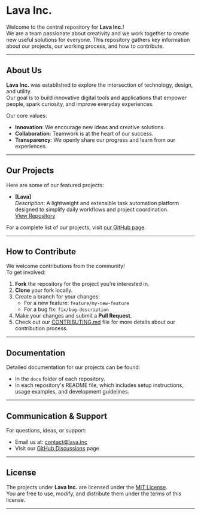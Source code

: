 # Lava Inc.

Welcome to the central repository for **Lava Inc.**!  
We are a team passionate about creativity and we work together to create new useful solutions for everyone. This repository gathers key information about our projects, our working process, and how to contribute.

---

## About Us

**Lava Inc.** was established to explore the intersection of technology, design, and utility.  
Our goal is to build innovative digital tools and applications that empower people, spark curiosity, and improve everyday experiences.

Our core values:
- **Innovation**: We encourage new ideas and creative solutions.
- **Collaboration**: Teamwork is at the heart of our success.
- **Transparency**: We openly share our progress and learn from our experiences.

---

## Our Projects

Here are some of our featured projects:

- **[Lava]**  
  *Description*: A lightweight and extensible task automation platform designed to simplify daily workflows and project coordination.  
  [View Repository](https://github.com/Lava-Inc/lava)

For a complete list of our projects, visit [our GitHub page](https://github.com/Lava-Inc?type=source).

---

## How to Contribute

We welcome contributions from the community!  
To get involved:

1. **Fork** the repository for the project you’re interested in.
2. **Clone** your fork locally.
3. Create a branch for your changes:
   - For a new feature: `feature/my-new-feature`
   - For a bug fix: `fix/bug-description`
4. Make your changes and submit a **Pull Request**.
5. Check out our [CONTRIBUTING.md](./CONTRIBUTING.md) file for more details about our contribution process.

---

## Documentation

Detailed documentation for our projects can be found:
- In the `docs` folder of each repository.
- In each repository's README file, which includes setup instructions, usage examples, and development guidelines.

---

## Communication & Support

For questions, ideas, or support:
- Email us at: [contact@lava.inc](mailto:contact@lava.inc)
- Visit our [GitHub Discussions](https://github.com/Lava-Inc/discussions) page.

---

## License

The projects under **Lava Inc.** are licensed under the [MIT License](../LICENSE).  
You are free to use, modify, and distribute them under the terms of this license.

---
